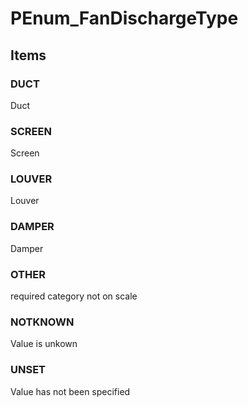 # PEnum_FanDischargeType

## Items

### DUCT
Duct

### SCREEN
Screen

### LOUVER
Louver

### DAMPER
Damper

### OTHER
required category not on scale

### NOTKNOWN
Value is unkown

### UNSET
Value has not been specified
